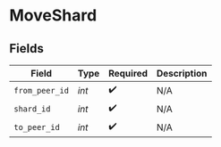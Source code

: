 # MoveShard


## Fields

| Field              | Type               | Required           | Description        |
| ------------------ | ------------------ | ------------------ | ------------------ |
| `from_peer_id`     | *int*              | :heavy_check_mark: | N/A                |
| `shard_id`         | *int*              | :heavy_check_mark: | N/A                |
| `to_peer_id`       | *int*              | :heavy_check_mark: | N/A                |